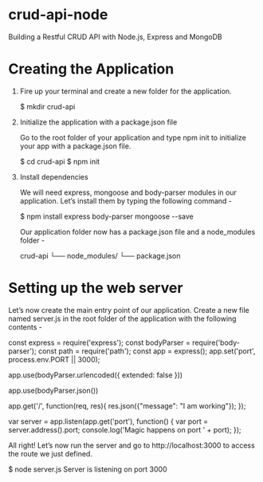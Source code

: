 # crud-api-node
Building a Restful CRUD API with Node.js, Express and MongoDB

# Creating the Application

1. Fire up your terminal and create a new folder for the application.

    $ mkdir crud-api

2. Initialize the application with a package.json file

    Go to the root folder of your application and type npm init to initialize your app with a package.json file.

    $ cd crud-api
    $ npm init

3. Install dependencies

    We will need express, mongoose and body-parser modules in our application. Let’s install them by typing the following command -

    $ npm install express body-parser mongoose --save

    Our application folder now has a package.json file and a node_modules folder -

    crud-api
        └── node_modules/
        └── package.json
    
# Setting up the web server

Let’s now create the main entry point of our application. Create a new file named server.js in the root folder of the application with the following contents -

const express = require('express');
const bodyParser = require('body-parser');
const path = require('path');
const app = express();
app.set('port', process.env.PORT || 3000);

app.use(bodyParser.urlencoded({ extended: false }))

app.use(bodyParser.json())

app.get('/', function(req, res){
    res.json({"message": "I am working"});
});

var server = app.listen(app.get('port'), function() {
    var port = server.address().port;
    console.log('Magic happens on port ' + port);
});

All right! Let’s now run the server and go to http://localhost:3000 to access the route we just defined.

$ node server.js 
Server is listening on port 3000

